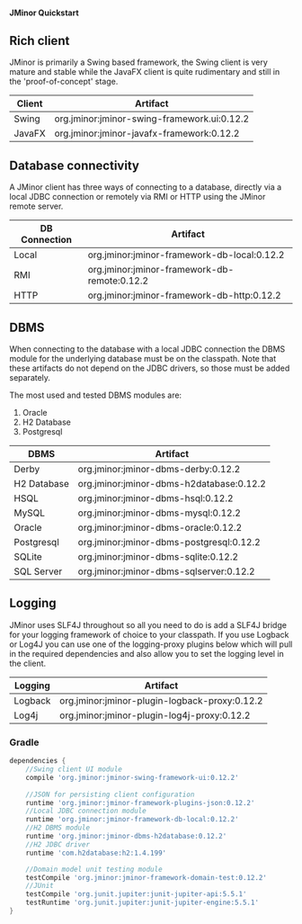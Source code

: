 #### JMinor Quickstart

## Rich client
JMinor is primarily a Swing based framework, the Swing client is very mature and stable while the JavaFX client is quite rudimentary and still in the 'proof-of-concept' stage.

|Client|Artifact|
|---|---
|Swing|org.jminor:jminor-swing-framework.ui:0.12.2|
|JavaFX|org.jminor:jminor-javafx-framework:0.12.2|

## Database connectivity
A JMinor client has three ways of connecting to a database, directly via a local JDBC connection or remotely via RMI or HTTP using the JMinor remote server.

|DB Connection|Artifact|
|---|---
|Local|org.jminor:jminor-framework-db-local:0.12.2|
|RMI|org.jminor:jminor-framework-db-remote:0.12.2|
|HTTP|org.jminor:jminor-framework-db-http:0.12.2|

## DBMS
When connecting to the database with a local JDBC connection the DBMS module for the underlying database must be on the classpath. Note that these artifacts do not depend on the JDBC drivers, so those must be added separately.

The most used and tested DBMS modules are:

1. Oracle
2. H2 Database
3. Postgresql

|DBMS|Artifact|
|---|---|
|Derby|org.jminor:jminor-dbms-derby:0.12.2|
|H2 Database|org.jminor:jminor-dbms-h2database:0.12.2|
|HSQL|org.jminor:jminor-dbms-hsql:0.12.2|
|MySQL|org.jminor:jminor-dbms-mysql:0.12.2|
|Oracle|org.jminor:jminor-dbms-oracle:0.12.2|
|Postgresql|org.jminor:jminor-dbms-postgresql:0.12.2|
|SQLite|org.jminor:jminor-dbms-sqlite:0.12.2|
|SQL Server|org.jminor:jminor-dbms-sqlserver:0.12.2|

## Logging
JMinor uses SLF4J throughout so all you need to do is add a SLF4J bridge for your logging framework of choice to your classpath. If you use Logback or Log4J you can use one of the logging-proxy plugins below which will pull in the required dependencies and also allow you to set the logging level in the client.

|Logging|Artifact|
|---|---
|Logback|org.jminor:jminor-plugin-logback-proxy:0.12.2|
|Log4j|org.jminor:jminor-plugin-log4j-proxy:0.12.2|

### Gradle
```groovy
dependencies {
    //Swing client UI module
    compile 'org.jminor:jminor-swing-framework-ui:0.12.2'
    
    //JSON for persisting client configuration
    runtime 'org.jminor:jminor-framework-plugins-json:0.12.2'    
    //Local JDBC connection module
    runtime 'org.jminor:jminor-framework-db-local:0.12.2'
    //H2 DBMS module
    runtime 'org.jminor:jminor-dbms-h2database:0.12.2'
    //H2 JDBC driver
    runtime 'com.h2database:h2:1.4.199'

    //Domain model unit testing module
    testCompile 'org.jminor:jminor-framework-domain-test:0.12.2'
    //JUnit
    testCompile 'org.junit.jupiter:junit-jupiter-api:5.5.1'
    testRuntime 'org.junit.jupiter:junit-jupiter-engine:5.5.1'
}
```